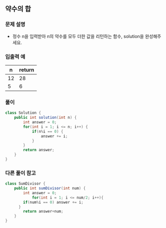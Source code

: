 ## 약수의 합 ##

### 문제 설명 ###
- 정수 n을 입력받아 n의 약수를 모두 더한 값을 리턴하는 함수, solution을 완성해주세요.

### 입출력 예 ###
n |	return
---- | ----
12 | 28
5 |	6

### 풀이 ###
````java
class Solution {
    public int solution(int n) {
        int answer = 0;
		for(int i = 1; i <= n; i++) {
			if(n%i == 0) {
				answer += i;
			}
		}
        return answer;
    }
}
````


### 다른 풀이 참고 ###
````java
class SumDivisor {
    public int sumDivisor(int num) {
        int answer = 0;
            for(int i = 1; i <= num/2; i++){
        if(num%i == 0) answer += i;
      }
        return answer+num;
    }
}
````
